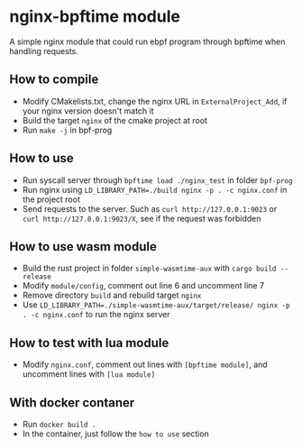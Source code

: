 # nginx-bpftime module

A simple nginx module that could run ebpf program through bpftime when handling requests.

## How to compile

- Modify CMakelists.txt, change the nginx URL in `ExternalProject_Add`, if your nginx version doesn't match it
- Build the target `nginx` of the cmake project at root
- Run `make -j` in bpf-prog

## How to use

- Run syscall server through `bpftime load ./nginx_test` in folder `bpf-prog`
- Run nginx using `LD_LIBRARY_PATH=./build nginx -p . -c nginx.conf` in the project root
- Send requests to the server. Such as `curl http://127.0.0.1:9023` or `curl http://127.0.0.1:9023/X`, see if the request was forbidden

## How to use wasm module

- Build the rust project in folder `simple-wasmtime-aux` with `cargo build --release`
- Modify `module/config`, comment out line 6 and uncomment line 7
- Remove directory `build` and rebuild target `nginx`
- Use `LD_LIBRARY_PATH=./simple-wasmtime-aux/target/release/ nginx -p . -c nginx.conf` to run the nginx server

## How to test with lua module
- Modify `nginx.conf`, comment out lines with `[bpftime module]`, and uncomment lines with `[lua module]`


## With docker contaner

- Run `docker build .`
- In the container, just follow the `how to use` section
